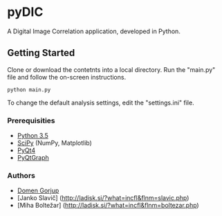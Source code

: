 # pyDIC

A Digital Image Correlation application, developed in Python.

## Getting Started

Clone or download the contetnts into a local directory. Run the "main.py" file and follow the on-screen instructions. 

```
python main.py
```

To change the default analysis settings, edit the "settings.ini" file.

### Prerequisities

- [Python 3.5](https://www.python.org/downloads/)
- [SciPy](https://www.scipy.org/install.html)  (NumPy, Matplotlib)
- [PyQt4](https://www.riverbankcomputing.com/software/pyqt/download)
- [PyQtGraph](http://www.pyqtgraph.org/)


### Authors

- [Domen Gorjup](http://ladisk.si/?what=incfl&flnm=gorjup.php)
- [Janko Slavič] (http://ladisk.si/?what=incfl&flnm=slavic.php)
- [Miha Boltežar] (http://ladisk.si/?what=incfl&flnm=boltezar.php)